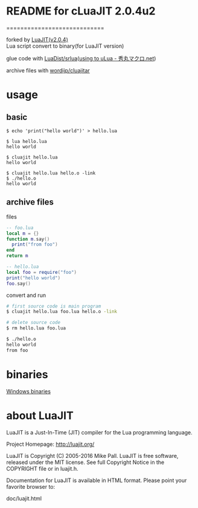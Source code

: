 # README for cLuaJIT 2.0.4u2
============================

forked by [LuaJIT(v2.0.4)](https://github.com/LuaJIT/LuaJIT)  
Lua script convert to binary(for LuaJIT version)

glue code with [LuaDist/srlua](https://github.com/LuaDist/srlua)([using to uLua - 秀丸マクロ.net](http://xn--pckzexbx21r8q9b.net/?page=nobu_mod_the_ulua_src))

archive files with [wordijp/cluajitar](https://github.com/wordijp/cluajitar)

# usage

## basic

```
$ echo 'print("hello world")' > hello.lua

$ lua hello.lua
hello world

$ cluajit hello.lua
hello world

$ cluajit hello.lua hello.o -link
$ ./hello.o
hello world
```

## archive files

files

```lua
-- foo.lua
local m = {}
function m.say()
  print("from foo")
end
return m
```

```lua
-- hello.lua
local foo = require("foo")
print("hello world")
foo.say()
```

convert and run

```sh
# first source code is main program
$ cluajit hello.lua foo.lua hello.o -link

# delete source code
$ rm hello.lua foo.lua

$ ./hello.o
hello world
from foo
```

# binaries

[Windows binaries](https://github.com/wordijp/cLuaJIT/releases)

# about LuaJIT

LuaJIT is a Just-In-Time (JIT) compiler for the Lua programming language.

Project Homepage: http://luajit.org/

LuaJIT is Copyright (C) 2005-2016 Mike Pall.
LuaJIT is free software, released under the MIT license.
See full Copyright Notice in the COPYRIGHT file or in luajit.h.

Documentation for LuaJIT is available in HTML format.
Please point your favorite browser to:

 doc/luajit.html
